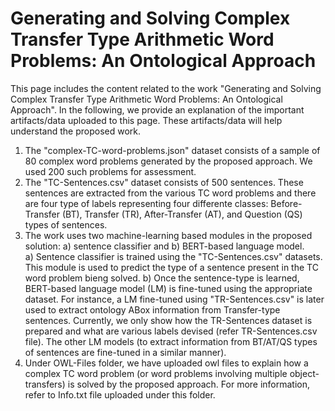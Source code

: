 # Generating and Solving Complex Transfer Type Arithmetic Word Problems: An Ontological Approach

This page includes the content related to the work "Generating and Solving Complex Transfer Type Arithmetic Word Problems: An Ontological Approach". In the following, we provide an explanation of the important artifacts/data uploaded to this page. These artifacts/data will help understand the proposed work.
1. The "complex-TC-word-problems.json" dataset consists of a sample of 80 complex word problems generated by the proposed approach. We used 200 such problems for assessment.
2. The "TC-Sentences.csv" dataset consists of 500 sentences. These sentences are extracted from the various TC word problems and there are four type of labels representing four differente classes: Before-Transfer (BT), Transfer (TR), After-Transfer (AT), and Question (QS) types of sentences.
3. The work uses two machine-learning based modules in the proposed solution: a) sentence classifier and b) BERT-based language model.\
   a) Sentence classifier is trained using the "TC-Sentences.csv" datasets. This module is used to predict the type of a sentence present in the TC word problem bieng solved.
   b) Once the sentence-type is learned, BERT-based language model (LM) is fine-tuned using the appropriate dataset. For instance, a LM fine-tuned using "TR-Sentences.csv" is later used to extract ontology ABox information from Transfer-type sentences. Currently, we only show how the TR-Sentences dataset is prepared and what are various labels devised (refer TR-Sentences.csv file). The other LM models (to extract information from BT/AT/QS types of sentences are fine-tuned in a similar manner).
4. Under OWL-Files folder, we have uploaded owl files to explain how a complex TC word problem (or word problems involving multiple object-transfers) is solved by the proposed approach. For more information, refer to Info.txt file uploaded under this folder.
